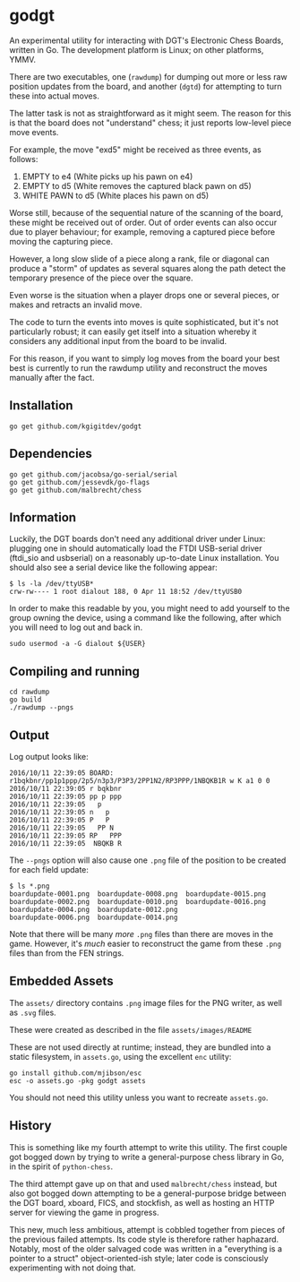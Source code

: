 # godgt

An experimental utility for interacting with DGT's Electronic Chess
Boards, written in Go. The development platform is Linux; on other
platforms, YMMV.

There are two executables, one (`rawdump`) for dumping out more or
less raw position updates from the board, and another (`dgtd`) for
attempting to turn these into actual moves.

The latter task is not as straightforward as it might seem. The reason
for this is that the board does not "understand" chess; it just
reports low-level piece move events.

For example, the move "exd5" might be received as three events, as
follows:

1. EMPTY to e4 (White picks up his pawn on e4)
2. EMPTY to d5 (White removes the captured black pawn on d5)
3. WHITE PAWN to d5 (White places his pawn on d5)

Worse still, because of the sequential nature of the scanning of the
board, these might be received out of order. Out of order events can
also occur due to player behaviour; for example, removing a captured
piece before moving the capturing piece.

However, a long slow slide of a piece along a rank, file or diagonal
can produce a "storm" of updates as several squares along the path
detect the temporary presence of the piece over the square.

Even worse is the situation when a player drops one or several pieces,
or makes and retracts an invalid move.

The code to turn the events into moves is quite sophisticated, but
it's not particularly robust; it can easily get itself into a
situation whereby it considers any additional input from the board to
be invalid.

For this reason, if you want to simply log moves from the board your
best best is currently to run the rawdump utility and reconstruct the
moves manually after the fact.

## Installation

```
go get github.com/kgigitdev/godgt
```

## Dependencies

```
go get github.com/jacobsa/go-serial/serial
go get github.com/jessevdk/go-flags
go get github.com/malbrecht/chess
```

## Information

Luckily, the DGT boards don't need any additional driver under Linux:
plugging one in should automatically load the FTDI USB-serial driver
(ftdi_sio and usbserial) on a reasonably up-to-date Linux
installation. You should also see a serial device like the following
appear:

```
$ ls -la /dev/ttyUSB*
crw-rw---- 1 root dialout 188, 0 Apr 11 18:52 /dev/ttyUSB0
```

In order to make this readable by you, you might need to add yourself
to the group owning the device, using a command like the following,
after which you will need to log out and back in.

```
sudo usermod -a -G dialout ${USER}
```

## Compiling and running

```
cd rawdump
go build
./rawdump --pngs
```

## Output

Log output looks like:

```
2016/10/11 22:39:05 BOARD: r1bqkbnr/pp1p1ppp/2p5/n3p3/P3P3/2PP1N2/RP3PPP/1NBQKB1R w K a1 0 0
2016/10/11 22:39:05 r bqkbnr
2016/10/11 22:39:05 pp p ppp
2016/10/11 22:39:05   p     
2016/10/11 22:39:05 n   p   
2016/10/11 22:39:05 P   P   
2016/10/11 22:39:05   PP N  
2016/10/11 22:39:05 RP   PPP
2016/10/11 22:39:05  NBQKB R
```

The `--pngs` option will also cause one `.png` file of the position to
be created for each field update:

```
$ ls *.png
boardupdate-0001.png  boardupdate-0008.png  boardupdate-0015.png
boardupdate-0002.png  boardupdate-0010.png  boardupdate-0016.png
boardupdate-0004.png  boardupdate-0012.png
boardupdate-0006.png  boardupdate-0014.png
```

Note that there will be many *more* `.png` files than there are moves in
the game. However, it's *much* easier to reconstruct the game from these
`.png` files than from the FEN strings.

## Embedded Assets

The `assets/` directory contains `.png` image files for the
PNG writer, as well as `.svg` files.

These were created as described in the file `assets/images/README`

These are not used directly at runtime; instead, they are bundled into
a static filesystem, in `assets.go`, using the excellent `enc`
utility:

```
go install github.com/mjibson/esc
esc -o assets.go -pkg godgt assets
```

You should not need this utility unless you want to recreate
`assets.go`.

## History

This is something like my fourth attempt to write this utility. The
first couple got bogged down by trying to write a general-purpose
chess library in Go, in the spirit of `python-chess`.

The third attempt gave up on that and used `malbrecht/chess` instead,
but also got bogged down attempting to be a general-purpose bridge
between the DGT board, xboard, FICS, and stockfish, as well as hosting
an HTTP server for viewing the game in progress.

This new, much less ambitious, attempt is cobbled together from pieces
of the previous failed attempts. Its code style is therefore rather
haphazard. Notably, most of the older salvaged code was written in a
"everything is a pointer to a struct" object-oriented-ish style; later
code is consciously experimenting with not doing that.

